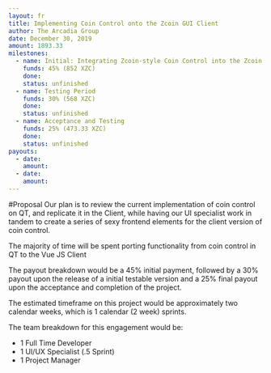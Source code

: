 ```yaml
---
layout: fr
title: Implementing Coin Control onto the Zcoin GUI Client
author: The Arcadia Group
date: December 30, 2019
amount: 1893.33
milestones:
  - name: Initial: Integrating Zcoin-style Coin Control into the Zcoin GUI Client 
    funds: 45% (852 XZC)
    done:
    status: unfinished
  - name: Testing Period
    funds: 30% (568‬ XZC)
    done:
    status: unfinished
  - name: Acceptance and Testing
    funds: 25% (473.33‬ XZC)
    done:
    status: unfinished
payouts:
  - date:
    amount:
  - date:
    amount:
---
```

#Proposal
Our plan is to review the current implementation of coin control on QT, and replicate it in the Client, while having our UI specialist work in tandem to create a series of sexy frontend elements for the client version of coin control.

The majority of time will be spent porting functionality from coin control in QT to the Vue JS Client 

The payout breakdown would be a 45% initial payment, followed by a 30% payout upon the release of a initial testable version and a 25% final payout upon the acceptance and completion of the project. 

The estimated timeframe on this project would be approximately two calendar weeks, which is 1 calendar (2 week) sprints.

The team breakdown for this engagement would be:

* 1 Full Time Developer 
* 1 UI/UX Specialist (.5 Sprint)
* 1 Project Manager
